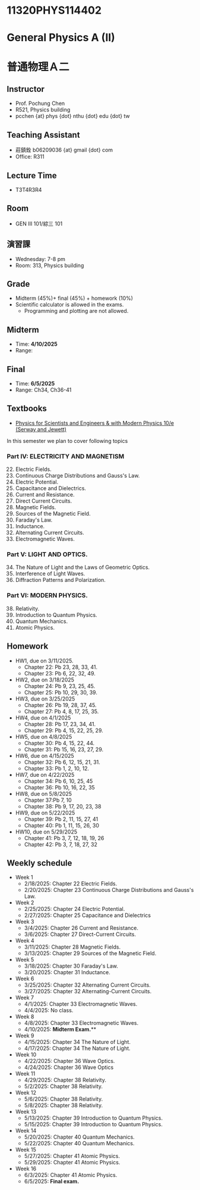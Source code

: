 # 11320PHYS114402
# General Physics A (II)
# 普通物理Ａ二

## Instructor
* Prof. Pochung Chen
* R521, Physics building
* pcchen {at} phys {dot} nthu {dot} edu {dot} tw

## Teaching Assistant
* 莊鎮銓 b06209036 {at} gmail {dot} com
* Office: R311

## Lecture Time
* T3T4R3R4

## Room
* GEN III 101/綜三 101

## 演習課
* Wednesday: 7-8 pm
* Room: 313, Physics building

## Grade
* Midterm (45%)+ final (45%) + homework (10%)
* Scientific calculator is allowed in the exams.
  * Programming and plotting are not allowed.

## Midterm
* Time: **4/10/2025**
* Range:

## Final
* Time: **6/5/2025**
* Range: Ch34, Ch36-41

## Textbooks
* [Physics for Scientists and Engineers & with Modern Physics 10/e (Serway and Jewett)](https://www.tsanghai.com.tw/book_detail.php?c=264&no=3826#p=1)

In this semester we plan to cover following topics

### Part IV: ELECTRICITY AND MAGNETISM
22. Electric Fields.
23. Continuous Charge Distributions and Gauss's Law.
24. Electric Potential.
25. Capacitance and Dielectrics.
26. Current and Resistance.
27. Direct Current Circuits.
28. Magnetic Fields.
29. Sources of the Magnetic Field.
30. Faraday's Law.
31. Inductance.
32. Alternating Current Circuits.
33. Electromagnetic Waves.

### Part V: LIGHT AND OPTICS.
34. The Nature of Light and the Laws of Geometric Optics.
36. Interference of Light Waves.
37. Diffraction Patterns and Polarization.

### Part VI: MODERN PHYSICS.
38. Relativity.
39. Introduction to Quantum Physics.
40. Quantum Mechanics.
41. Atomic Physics.

## Homework
* HW1, due on 3/11/2025.
  * Chapter 22: Pb 23, 28, 33, 41.
  * Chapter 23: Pb 6, 22, 32, 49.
* HW2, due on 3/18/2025
  * Chapter 24: Pb 9, 23, 25, 45.
  * Chapter 25: Pb 10, 29, 30, 39.
* HW3, due on 3/25/2025
  * Chapter 26: Pb 19, 28, 37, 45.
  * Chapter 27: Pb 4, 8, 17, 25, 35.
* HW4, due on 4/1/2025
  * Chapter 28: Pb 17, 23, 34, 41.
  * Chapter 29: Pb 4, 15, 22, 25, 29.
* HW5, due on 4/8/2025
  * Chapter 30: Pb 4, 15, 22, 44.
  * Chapter 31: Pb 15, 16, 23, 27, 29.
* HW6, due on 4/15/2025
  * Chapter 32: Pb 6, 12, 15, 21, 31.
  * Chapter 33: Pb 1, 2, 10, 12.
* HW7, due on 4/22/2025
  * Chapter 34: Pb 6, 10, 25, 45
  * Chapter 36: Pb 10, 16, 22, 35
* HW8, due on 5/8/2025
  * Chapter 37:Pb 7, 10
  * Chapter 38: Pb 9, 17, 20, 23, 38
* HW9, due on 5/22/2025
  * Chapter 39: Pb 2, 11, 15, 27, 41
  * Chapter 40: Pb 1, 11, 15, 26, 30
* HW10, due on 5/29/2025
  * Chapter 41: Pb 3, 7, 12, 18, 19, 26
  * Chapter 42: Pb 3, 7, 18, 27, 32

## Weekly schedule
* Week 1
  * 2/18/2025: Chapter 22 Electric Fields.
  * 2/20/2025: Chapter 23 Continuous Charge Distributions and Gauss's Law.
* Week 2
  * 2/25/2025: Chapter 24 Electric Potential.
  * 2/27/2025: Chapter 25 Capacitance and Dielectrics
* Week 3
  * 3/4/2025: Chapter 26 Current and Resistance.
  * 3/6/2025: Chapter 27 Direct-Current Circuits.
* Week 4
  * 3/11/2025: Chapter 28 Magnetic Fields.
  * 3/13/2025: Chapter 29 Sources of the Magnetic Field.
* Week 5
  * 3/18/2025: Chapter 30 Faraday's Law.
  * 3/20/2025: Chapter 31 Inductance.
* Week 6
  * 3/25/2025: Chapter 32 Alternating Current Circuits.
  * 3/27/2025: Chapter 32 Alternating-Current Circuits.
* Week 7
  * 4/1/2025: Chapter 33 Electromagnetic Waves.
  * 4/4/2025: No class.
* Week 8
  * 4/8/2025: Chapter 33 Electromagnetic Waves.
  * 4/10/2025: **Midterm Exam.****
* Week 9
  * 4/15/2025: Chapter 34 The Nature of Light.
  * 4/17/2025: Chapter 34 The Nature of Light.
* Week 10
  * 4/22/2025: Chapter 36 Wave Optics.
  * 4/24/2025: Chapter 36 Wave Optics
* Week 11
  * 4/29/2025: Chapter 38 Relativity.
  * 5/2/2025: Chapter 38 Relativity.
* Week 12
  * 5/6/2025: Chapter 38 Relativity.
  * 5/8/2025: Chapter 38 Relativity.
* Week 13
  * 5/13/2025: Chapter 39 Introduction to Quantum Physics.
  * 5/15/2025: Chapter 39 Introduction to Quantum Physics.
* Week 14
  * 5/20/2025: Chapter 40 Quantum Mechanics.
  * 5/22/2025: Chapter 40 Quantum Mechanics.
* Week 15
  * 5/27/2025: Chapter 41 Atomic Physics.
  * 5/29/2025: Chapter 41 Atomic Physics.
* Week 16
  * 6/3/2025: Chapter 41 Atomic Physics.
  * 6/5/2025: **Final exam.**
